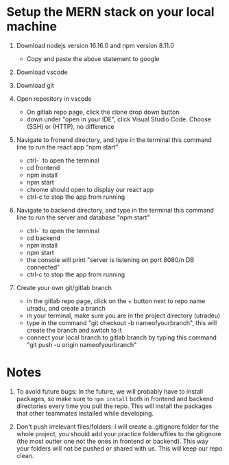 # Setup the MERN stack on your local machine

1. Download nodejs version 16.16.0 and npm version 8.11.0
   - Copy and paste the above statement to google

2. Download vscode

3. Download git

4. Open repository in vscode
   - On gitlab repo page, click the clone drop down button
   - down under "open in your IDE", click Visual Studio Code. Choose (SSH) or (HTTP), no difference

5. Navigate to fronend directory, and type in the terminal this command line to run the react app "npm start"
   - ctrl-` to open the terminal
   - cd frontend
   - npm install
   - npm start
   - chrome should open to display our react app
   - ctrl-c to stop the app from running

6. Navigate to backend directory, and type in the terminal this command line to run the server and database "npm start"
   - ctrl-` to open the terminal
   - cd backend
   - npm install
   - npm start
   - the console will print "server is listening on port 8080/n DB connected"
   - ctrl-c to stop the app from running

7. Create your own git/gitlab branch
   - in the gitlab repo page, click on the + button next to repo name utradu, and create a branch
   - in your terminal, make sure you are in the project directory (utradeu)
   - type in the command "git checkout -b nameofyourbranch", this will create the branch and switch to it
   - connect your local branch to gitlab branch by typing this command "git push -u origin nameofyourbranch"

# Notes

1. To avoid future bugs: In the future, we will probably have to install packages, so make sure to `npm install` both in frontend and backend directories every time you pull the repo. This will install the packages that other teammates installed while developing.

2. Don't push irrelevant files/folders: I will create a .gitignore folder for the whole project, you should add your practice folders/files to the gitignore (the most outter one not the ones in frontend or backend). This way your folders will not be pushed or shared with us. This will keep our repo clean.



